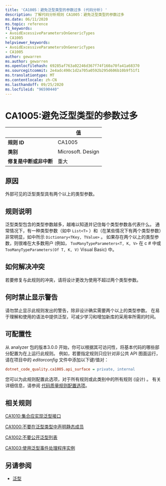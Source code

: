 ```yaml
---
title: 'CA1005：避免泛型类型的参数过多 (代码分析) '
description: 了解代码分析规则 CA1005：避免泛型类型的参数过多
ms.date: 06/11/2020
ms.topic: reference
f1_keywords:
- AvoidExcessiveParametersOnGenericTypes
- CA1005
helpviewer_keywords:
- AvoidExcessiveParametersOnGenericTypes
- CA1005
author: gewarren
ms.author: gewarren
ms.openlocfilehash: 69285af763a02246d367f74f160a70fa41a68370
ms.sourcegitcommit: 2e4adc490c1d2a705a0592b295d606b10b9f51f1
ms.translationtype: MT
ms.contentlocale: zh-CN
ms.lasthandoff: 09/25/2020
ms.locfileid: "96590440"
---
```

# <a name="ca1005-avoid-excessive-parameters-on-generic-types"></a>CA1005:避免泛型类型的参数过多

| | 值 |
|-|-|
| **规则 ID** |CA1005|
| **类别** |Microsoft. Design|
| **修复是中断或非中断** |重大|

## <a name="cause"></a>原因

外部可见的泛型类型具有两个以上的类型参数。

## <a name="rule-description"></a>规则说明

泛型类型包含的类型参数越多，越难以知道并记住每个类型参数各代表什么。 通常情况下，有一种类型参数（如中 `List<T>` ）和（在某些情况下有两个类型参数）非常明显，如中所示 `Dictionary<TKey, TValue>` 。 如果存在两个以上的类型参数，则很难在大多数用户 (例如， `TooManyTypeParameters<T, K, V>` 在 c # 中或 `TooManyTypeParameters(Of T, K, V)` Visual Basic) 中。

## <a name="how-to-fix-violations"></a>如何解决冲突

若要修复与此规则的冲突，请将设计更改为使用不超过两个类型参数。

## <a name="when-to-suppress-warnings"></a>何时禁止显示警告

请勿禁止显示此规则发出的警告，除非设计确实需要两个以上的类型参数。 在易于理解和使用的语法中提供泛型，可减少学习和增加新库的采用率所需的时间。

## <a name="configurability"></a>可配置性

从 analyzer 包的版本3.0.0 开始，你可以根据其可访问性，将基本代码的哪些部分配置为在上运行此规则。 例如，若要指定规则只应针对非公共 API 图面运行，请在项目中的 *editorconfig* 文件中添加以下键/值对：

```ini
dotnet_code_quality.ca1005.api_surface = private, internal
```

您可以为此规则配置此选项，对于所有规则或此类别中的所有规则 (设计) 。 有关详细信息，请参阅 [代码质量规则配置选项](../code-quality-rule-options.md)。

## <a name="related-rules"></a>相关规则

[CA1010:集合应实现泛型接口](ca1010.md)

[CA1000:不要在泛型类型中声明静态成员](ca1000.md)

[CA1002:不要公开泛型列表](ca1002.md)

[CA1003:使用泛型事件处理程序实例](ca1003.md)

## <a name="see-also"></a>另请参阅

- [泛型](../../../csharp/programming-guide/generics/index.md)
